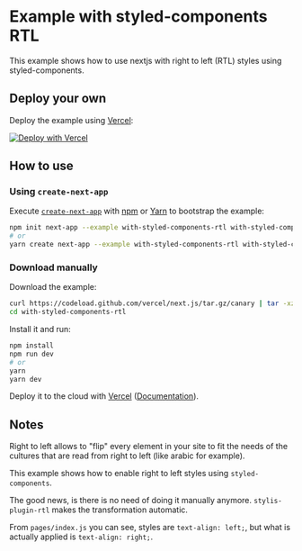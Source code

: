 # Example with styled-components RTL

This example shows how to use nextjs with right to left (RTL) styles using styled-components.

## Deploy your own

Deploy the example using [Vercel](https://vercel.com):

[![Deploy with Vercel](https://vercel.com/button)](https://vercel.com/import/project?template=https://github.com/vercel/next.js/tree/canary/examples/with-styled-components-rtl)

## How to use

### Using `create-next-app`

Execute [`create-next-app`](https://github.com/zeit/next.js/tree/canary/packages/create-next-app) with [npm](https://docs.npmjs.com/cli/init) or [Yarn](https://yarnpkg.com/lang/en/docs/cli/create/) to bootstrap the example:

```bash
npm init next-app --example with-styled-components-rtl with-styled-components-rtl-app
# or
yarn create next-app --example with-styled-components-rtl with-styled-components-rtl-app
```

### Download manually

Download the example:

```bash
curl https://codeload.github.com/vercel/next.js/tar.gz/canary | tar -xz --strip=2 next.js-canary/examples/with-styled-components-rtl
cd with-styled-components-rtl
```

Install it and run:

```bash
npm install
npm run dev
# or
yarn
yarn dev
```

Deploy it to the cloud with [Vercel](https://vercel.com/import?filter=next.js&utm_source=github&utm_medium=readme&utm_campaign=next-example) ([Documentation](https://nextjs.org/docs/deployment)).

## Notes

Right to left allows to "flip" every element in your site to fit the needs of the cultures that are read from right to left (like arabic for example).

This example shows how to enable right to left styles using `styled-components`.

The good news, is there is no need of doing it manually anymore. `stylis-plugin-rtl` makes the transformation automatic.

From `pages/index.js` you can see, styles are `text-align: left;`, but what is actually applied is `text-align: right;`.
